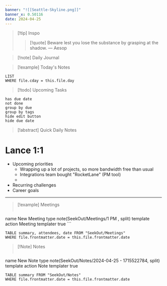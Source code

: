 ```yaml
---
banner: "![[Seattle-Skyline.png]]"
banner_x: 0.50116
date: 2024-04-25
---
```


> [!tip] Inspo
>> [!quote] Beware lest you lose the substance by grasping at the shadow.
> — Aesop

>[!note] Daily Journal



> [!example] Today's Notes
```dataview
LIST
WHERE file.cday = this.file.day
```

> [!todo] Upcoming Tasks

```tasks
has due date
not done
group by due
group by tags
hide edit button
hide due date
```

> [!abstract] Quick Daily Notes


# Lance 1:1
- Upcoming priorities
	- Wrapping up a lot of projects, so more bandwidth free than usual
	- Integrations team bought "RocketLane" (PM tool)
	- 
- Recurring challenges
- Career goals



---

> [!example] Meetings
>  ```button
name New Meeting
type note(SeekOut/Meetings/1  PM , split) template
action Meeting
templater true ```

```dataview  
TABLE summary, attendees, date FROM "SeekOut/Meetings"  
WHERE file.frontmatter.date = this.file.frontmatter.date  
```

> [!Note]  Notes
> ```button
name New Note
type note(SeekOut/Notes/2024-04-25 - 1715522784, split) template
action Note
templater true
```dataview
TABLE summary FROM "SeekOut/Notes"  
WHERE file.frontmatter.date = this.file.frontmatter.date  
```

​